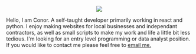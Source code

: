 <p align="center">
<img src="https://media.tenor.com/32hEFSOCtTQAAAAM/peepo-juice-spin-pepojuicespin.gif" />
</p>

<p>Hello, I am Conor. A self-taught developer primarily working in react and python. I enjoy making websites for local businesses and independant contractors, as well as small scripts to make my work and life a little bit less tedious. I'm looking for an entry level programming or data analyst position. If you would like to contact me please feel free to <a href="mailto: conorjmoran4@gmail.com">email me.</a></p>
